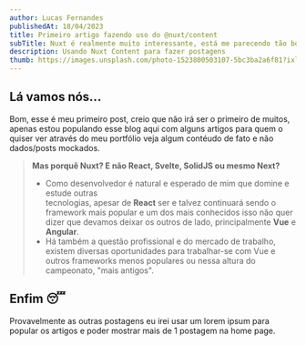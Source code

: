 ```yaml
---
author: Lucas Fernandes
publishedAt: 18/04/2023
title: Primeiro artigo fazendo uso do @nuxt/content
subTitle: Nuxt é realmente muito interessante, está me parecendo tão bom quanto React...
description: Usando Nuxt Content para fazer postagens
thumb: https://images.unsplash.com/photo-1523800503107-5bc3ba2a6f81?ixlib=rb-4.0.3&ixid=MnwxMjA3fDB8MHxwaG90by1wYWdlfHx8fGVufDB8fHx8&auto=format&fit=crop&w=880&q=80
---
```


<h2>Lá vamos nós...</h2>

Bom, esse é meu primeiro post, creio que não irá ser o primeiro de muitos, apenas estou populando esse blog aqui com alguns artigos para quem o quiser ver através do meu portfólio veja algum contéudo de fato e não dados/posts mockados.

> **Mas porquê Nuxt? E não React, Svelte, SolidJS ou mesmo Next?**
>
>   - Como desenvolvedor é natural e esperado de mim que domine e estude outras         
    tecnologias, apesar de **React** ser e talvez continuará sendo o framework mais popular e um dos mais conhecidos isso não quer dizer que devamos deixar os outros de lado,  principalmente **Vue** e **Angular**.
>   - Há também a questão profissional e do mercado de trabalho, existem diversas 
    oportunidades para trabalhar-se com Vue e outros frameworks menos populares ou nessa altura do campeonato, "mais antigos".
>

<h2>Enfim 😴</h2>

Provavelmente as outras postagens eu irei usar um lorem ipsum para popular os artigos e poder mostrar mais de 1 postagem na home page.
